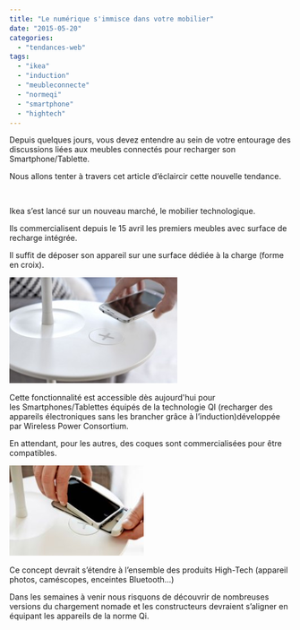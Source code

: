 ```yaml
---
title: "Le numérique s'immisce dans votre mobilier"
date: "2015-05-20"
categories: 
  - "tendances-web"
tags: 
  - "ikea"
  - "induction"
  - "meubleconnecte"
  - "normeqi"
  - "smartphone"
  - "hightech"
---
```


Depuis quelques jours, vous devez entendre au sein de votre entourage des discussions liées aux meubles connectés pour recharger son Smartphone/Tablette.

Nous allons tenter à travers cet article d’éclaircir cette nouvelle tendance.

 

Ikea s’est lancé sur un nouveau marché, le mobilier technologique.

Ils commercialisent depuis le 15 avril les premiers meubles avec surface de recharge intégrée.

Il suffit de déposer son appareil sur une surface dédiée à la charge (forme en croix).

[![meuble 1](/assets/images/meuble-1-300x189.jpg)](https://blog.3ie.fr/wp-content/uploads/2015/05/meuble-1.jpg)

Cette fonctionnalité est accessible dès aujourd'hui pour les Smartphones/Tablettes équipés de la technologie QI (recharger des appareils électroniques sans les brancher grâce à l’induction)développée par Wireless Power Consortium.

En attendant, pour les autres, des coques sont commercialisées pour être compatibles.

[![meuble 3](/assets/images/meuble-3.jpg)](https://blog.3ie.fr/wp-content/uploads/2015/05/meuble-3.jpg)

Ce concept devrait s’étendre à l’ensemble des produits High-Tech (appareil photos, caméscopes, enceintes Bluetooth...)

Dans les semaines à venir nous risquons de découvrir de nombreuses versions du chargement nomade et les constructeurs devraient s’aligner en équipant les appareils de la norme Qi.
